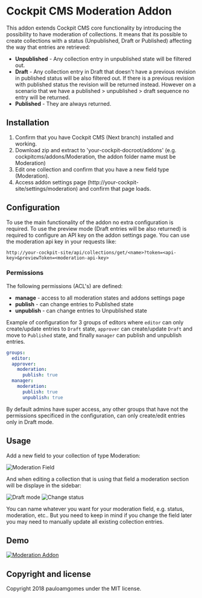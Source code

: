 # Cockpit CMS Moderation Addon

This addon extends Cockpit CMS core functionality by introducing the possibility to have moderation of collections. It means that its possible to create collections with a status (Unpublished, Draft or Published) affecting the way that entries are retrieved:

- **Unpublished** - Any collection entry in unpublished state will be filtered out.
- **Draft** - Any collection entry in Draft that doesn't have a previous revision in published status will be also filtered out. If there is a previous revision with published status the revision will be returned instead. However on a scenario that we have a published > unpublished > draft sequence no entry will be returned.
- **Published** - They are always returned.

## Installation

1. Confirm that you have Cockpit CMS (Next branch) installed and working.
2. Download zip and extract to 'your-cockpit-docroot/addons' (e.g. cockpitcms/addons/Moderation, the addon folder name must be Moderation)
3. Edit one collection and confirm that you have a new field type (Moderation).
4. Access addon settings page (http://your-cockpit-site/settings/moderation) and confirm that page loads.

## Configuration

To use the main functionality of the addon no extra configuration is required.
To use the preview mode (Draft entries will be also returned) is required to configure an API key
on the addon settings page. You can use the moderation api key in your requests like:

```
http://your-cockpit-site/api/collections/get/<name>?token=<api-key>&previewToken=<moderation-api-key>
```

### Permissions

The following permissions (ACL's) are defined:

* **manage** - access to all moderation states and addons settings page
* **publish** - can change entries to Published state
* **unpublish** - can change entries to Unpublished state

Example of configuration for 3 groups of editors where `editor` can only create/update entries to `Draft` state, `approver` can create/update `Draft` and move to `Published` state, and finally `manager` can publish and unpublish entries.

```yaml
groups:
  editor:
  approver:
    moderation:
      publish: true
  manager:
    moderation:
      publish: true
      unpublish: true
```

By default admins have super access, any other groups that have not the permissions specificed in the configuration, can only create/edit
entries only in Draft mode.

## Usage

Add a new field to your collection of type Moderation:

![Moderation Field](https://monosnap.com/image/wbgrrxHnGsXTM2NyNIboNZJbwW1dgc.png)

And when editing a collection that is using that field a moderation section will be displaye in the sidebar:

![Draft mode](https://monosnap.com/image/EcIQatqowil0atxnc3Opr0TJtqLYIp.png)
![Change status](https://monosnap.com/image/rv9Tf4ughdm2CgZgdCb5E7crvJexrW.png)

You can name whatever you want for your moderation field, e.g. status, moderation, etc.. But you need to keep in mind
if you change the field later you may need to manually update all existing collection entries.

## Demo

[![Moderation Addon](http://img.youtube.com/vi/LywGxJqUJkg/0.jpg)](http://www.youtube.com/watch?v=LywGxJqUJkg "Moderation Addon")

## Copyright and license

Copyright 2018 pauloamgomes under the MIT license.
